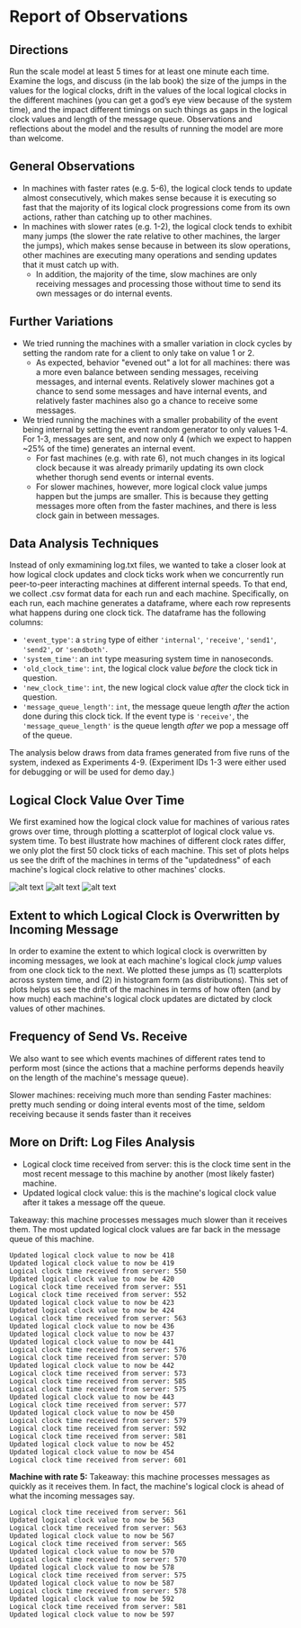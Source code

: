 # Report of Observations

## Directions
Run the scale model at least 5 times for at least one minute each time. Examine the logs, and discuss (in the lab book) the size of the jumps in the values for the logical clocks, drift in the values of the local logical clocks in the different machines (you can get a god’s eye view because of the system time), and the impact different timings on such things as gaps in the logical clock values and length of the message queue. Observations and reflections about the model and the results of running the model are more than welcome.

## General Observations
* In machines with faster rates (e.g. 5-6), the logical clock tends to update almost consecutively, which makes sense because it is executing so fast that the majority of its logical clock progressions come from its own actions, rather than catching up to other machines.
* In machines with slower rates (e.g. 1-2), the logical clock tends to exhibit many jumps (the slower the rate relative to other machines, the larger the jumps), which makes sense because in between its slow operations, other machines are executing many operations and sending updates that it must catch up with. 
    * In addition, the majority of the time, slow machines are only receiving messages and processing those without time to send its own messages or do internal events.

## Further Variations
* We tried running the machines with a smaller variation in clock cycles by setting the random rate for a client to only take on value 1 or 2. 
    * As expected, behavior "evened out" a lot for all machines: there was a more even balance between sending messages, receiving messages, and internal events. Relatively slower machines got a chance to send some messages and have internal events, and relatively faster machines also go a chance to receive some messages.
* We tried running the machines with a smaller probability of the event being internal by setting the event random generator to only values 1-4. For 1-3, messages are sent, and now only 4 (which we expect to happen ~25% of the time) generates an internal event.
    * For fast machines (e.g. with rate 6), not much changes in its logical clock because it was already primarily updating its own clock whether thorugh send events or internal events.
    * For slower machines, however, more logical clock value jumps happen but the jumps are smaller. This is because they getting messages more often from the faster machines, and there is less clock gain in between messages.


## Data Analysis Techniques
Instead of only exmamining log.txt files, we wanted to take a closer look at how logical clock updates and clock ticks work when we concurrently run peer-to-peer interacting machines at different internal speeds. To that end, we collect .csv format data for each run and each machine. Specifically, on each run, each machine generates a dataframe, where each row represents what happens during one clock tick. The dataframe has the following columns:
* `'event_type'`: a `string` type of either `'internal'`, `'receive'`, `'send1'`, `'send2'`, or `'sendboth'`. 
* `'system_time'`: an `int` type measuring system time in nanoseconds.
* `'old_clock_time'`: `int`, the logical clock value _before_ the clock tick in question.
* `'new_clock_time'`: `int`, the new logical clock value _after_ the clock tick in question.
* `'message_queue_length'`: `int`, the message queue length _after_ the action done during this clock tick. If the event type is `'receive'`, the `'message_queue_length'` is the queue length _after_ we pop a message off of the queue.

The analysis below draws from data frames generated from five runs of the system, indexed as Experiments 4-9. (Experiment IDs 1-3 were either used for debugging or will be used for demo day.)

## Logical Clock Value Over Time
We first examined how the logical clock value for machines of various rates grows over time, through plotting a scatterplot of logical clock value vs. system time. To best illustrate how machines of different clock rates differ, we only plot the first 50 clock ticks of each machine. This set of plots helps us see the drift of the machines in terms of the "updatedness" of each machine's logical clock relative to other machines' clocks.

![alt text](img/drift1_4.png)
![alt text](img/drift1_6.png)
![alt text](img/drift1_7.png)

## Extent to which Logical Clock is Overwritten by Incoming Message
In order to examine the extent to which logical clock is overwritten by incoming messages, we look at each machine's logical clock _jump_ values from one clock tick to the next. We plotted these jumps as (1) scatterplots across system time, and (2) in histogram form (as distributions). This set of plots helps us see the drift of the machines in terms of how often (and by how much) each machine's logical clock updates are dictated by clock values of other machines.

## Frequency of Send Vs. Receive
We also want to see which events machines of different rates tend to perform most (since the actions that a machine performs depends heavily on the length of the machine's message queue).

Slower machines: receiving much more than sending
Faster machines: pretty much sending or doing interal events most of the time, seldom receiving because it sends faster than it receives

## More on Drift: Log Files Analysis
* Logical clock time received from server: this is the clock time sent in the most recent message to this machine by another (most likely faster) machine.
* Updated logical clock value: this is the machine's logical clock value after it takes a message off the queue.

Takeaway: this machine processes messages much slower than it receives them. The most updated logical clock values are far back in the message queue of this machine.
```
Updated logical clock value to now be 418
Updated logical clock value to now be 419
Logical clock time received from server: 550
Updated logical clock value to now be 420
Logical clock time received from server: 551
Logical clock time received from server: 552
Updated logical clock value to now be 423
Updated logical clock value to now be 424
Logical clock time received from server: 563
Updated logical clock value to now be 436
Updated logical clock value to now be 437
Updated logical clock value to now be 441
Logical clock time received from server: 576
Logical clock time received from server: 570
Updated logical clock value to now be 442
Logical clock time received from server: 573
Logical clock time received from server: 585
Logical clock time received from server: 575
Updated logical clock value to now be 443
Logical clock time received from server: 577
Updated logical clock value to now be 450
Logical clock time received from server: 579
Logical clock time received from server: 592
Logical clock time received from server: 581
Updated logical clock value to now be 452
Updated logical clock value to now be 454
Logical clock time received from server: 601
```

**Machine with rate 5:**
Takeaway: this machine processes messages as quickly as it receives them. In fact, the machine's logical clock is ahead of what the incoming messages say.
```
Logical clock time received from server: 561
Updated logical clock value to now be 563
Logical clock time received from server: 563
Updated logical clock value to now be 567
Logical clock time received from server: 565
Updated logical clock value to now be 570
Logical clock time received from server: 570
Updated logical clock value to now be 578
Logical clock time received from server: 575
Updated logical clock value to now be 587
Logical clock time received from server: 578
Updated logical clock value to now be 592
Logical clock time received from server: 581
Updated logical clock value to now be 597
```